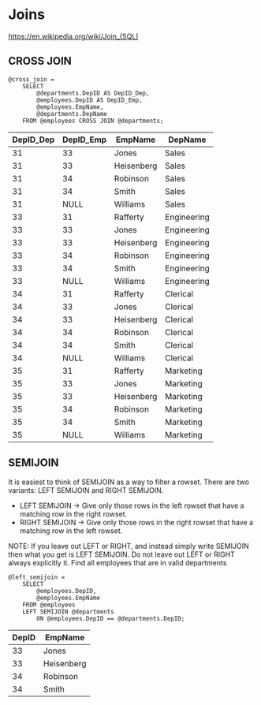 # Joins

https://en.wikipedia.org/wiki/Join_(SQL)

## CROSS JOIN

```
@cross_join =
    SELECT
        @departments.DepID AS DepID_Dep,
        @employees.DepID AS DepID_Emp,
        @employees.EmpName, 
        @departments.DepName
    FROM @employees CROSS JOIN @departments;
```    
    
| DepID_Dep | DepID_Emp | EmpName | DepName |
| --- | --- | --- | --- |
| 31 | 33 | Jones | Sales |
| 31 | 33 | Heisenberg | Sales |
| 31 | 34 | Robinson | Sales |
| 31 | 34 | Smith | Sales |
| 31 | NULL | Williams | Sales |
| 33 | 31 | Rafferty | Engineering |
| 33 | 33 | Jones | Engineering |
| 33 | 33 | Heisenberg | Engineering |
| 33 | 34 | Robinson | Engineering |
| 33 | 34 | Smith | Engineering |
| 33 | NULL | Williams | Engineering |
| 34 | 31 | Rafferty | Clerical |
| 34 | 33 | Jones | Clerical |
| 34 | 33 | Heisenberg | Clerical |
| 34 | 34 | Robinson | Clerical |
| 34 | 34 | Smith | Clerical |
| 34 | NULL | Williams | Clerical |
| 35 | 31 | Rafferty | Marketing |
| 35 | 33 | Jones | Marketing |
| 35 | 33 | Heisenberg | Marketing |
| 35 | 34 | Robinson | Marketing |
| 35 | 34 | Smith | Marketing |
| 35 | NULL | Williams | Marketing |


## SEMIJOIN
It is easiest to think of SEMIJOIN as a way to filter a rowset.
There are two variants: LEFT SEMIJOIN and RIGHT SEMIJOIN.

* LEFT SEMIJOIN -> Give only those rows in the left rowset that have a matching row in the right rowset.
* RIGHT SEMIJOIN -> Give only those rows in the right rowset that have a matching row in the left rowset.

NOTE: If you leave out LEFT or RIGHT, and instead simply write SEMIJOIN then what you get is LEFT SEMIJOIN. Do not leave out LEFT or RIGHT always explicitly it.
Find all employees that are in valid departments

```
@left_semijoin =
    SELECT 
        @employees.DepID,
        @employees.EmpName
    FROM @employees
    LEFT SEMIJOIN @departments
        ON @employees.DepID == @departments.DepID;
```


| DepID | EmpName |
| --- | --- |
| 33 | Jones |
| 33 | Heisenberg |
| 34 | Robinson |
| 34 | Smith |
